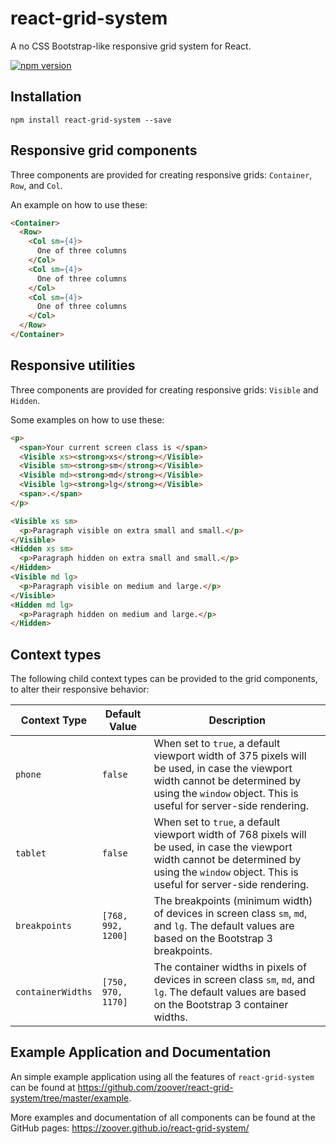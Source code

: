 # react-grid-system
A no CSS Bootstrap-like responsive grid system for React.

[![npm version](https://badge.fury.io/js/react-grid-system.svg)](https://badge.fury.io/js/react-grid-system)

## Installation

```
npm install react-grid-system --save
```

## Responsive grid components

Three components are provided for creating responsive grids: `Container`, `Row`, and `Col`.

An example on how to use these:

```html
<Container>
  <Row>
    <Col sm={4}>
      One of three columns
    </Col>
    <Col sm={4}>
      One of three columns
    </Col>
    <Col sm={4}>
      One of three columns
    </Col>
  </Row>
</Container>
```

## Responsive utilities

Three components are provided for creating responsive grids: `Visible` and `Hidden`.

Some examples on how to use these:

```html
<p>
  <span>Your current screen class is </span>
  <Visible xs><strong>xs</strong></Visible>
  <Visible sm><strong>sm</strong></Visible>
  <Visible md><strong>md</strong></Visible>
  <Visible lg><strong>lg</strong></Visible>
  <span>.</span>
</p>
```

```html
<Visible xs sm>
  <p>Paragraph visible on extra small and small.</p>
</Visible>
<Hidden xs sm>
  <p>Paragraph hidden on extra small and small.</p>
</Hidden>
<Visible md lg>
  <p>Paragraph visible on medium and large.</p>
</Visible>
<Hidden md lg>
  <p>Paragraph hidden on medium and large.</p>
</Hidden>
```

## Context types

The following child context types can be provided to the grid components, to alter their responsive behavior:

| Context Type      | Default Value      | Description |
| ----------------- | ------------------ | ------------------------------ |
| `phone`           | `false`            | When set to `true`, a default viewport width of 375 pixels will be used, in case the viewport width cannot be determined by using the `window` object. This is useful for server-side rendering. |
| `tablet`          | `false`            | When set to `true`, a default viewport width of 768 pixels will be used, in case the viewport width cannot be determined by using the `window` object. This is useful for server-side rendering. |
| `breakpoints`     | `[768, 992, 1200]` | The breakpoints (minimum width) of devices in screen class `sm`, `md`, and `lg`. The default values are based on the Bootstrap 3 breakpoints. |
| `containerWidths` | `[750, 970, 1170]` | The container widths in pixels of devices in screen class `sm`, `md`, and `lg`. The default values are based on the Bootstrap 3 container widths. |

## Example Application and Documentation

An simple example application using all the features of `react-grid-system` can be found at https://github.com/zoover/react-grid-system/tree/master/example.

More examples and documentation of all components can be found at the GitHub pages: https://zoover.github.io/react-grid-system/
